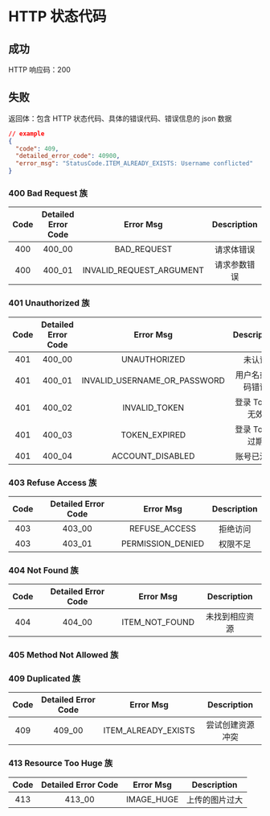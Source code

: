 # HTTP 状态代码

## 成功

HTTP 响应码：200

## 失败

返回体：包含 HTTP 状态代码、具体的错误代码、错误信息的 json 数据

```json
// example
{
  "code": 409,
  "detailed_error_code": 40900,
  "error_msg": "StatusCode.ITEM_ALREADY_EXISTS: Username conflicted"
}
```

### 400 Bad Request 族

| Code | Detailed Error Code |        Error Msg         | Description  |
| :--: | :-----------------: | :----------------------: | :----------: |
| 400  |       400_00        |       BAD_REQUEST        |  请求体错误  |
| 400  |       400_01        | INVALID_REQUEST_ARGUMENT | 请求参数错误 |

### 401 Unauthorized 族

| Code | Detailed Error Code |          Error Msg           |   Description    |
| :--: | :-----------------: | :--------------------------: | :--------------: |
| 401  |       400_00        |         UNAUTHORIZED         |      未认证      |
| 401  |       400_01        | INVALID_USERNAME_OR_PASSWORD | 用户名或密码错误 |
| 401  |       400_02        |        INVALID_TOKEN         | 登录 Token 无效  |
| 401  |       400_03        |        TOKEN_EXPIRED         | 登录 Token 过期  |
| 401  |       400_04        |       ACCOUNT_DISABLED       |    账号已注销    |

### 403 Refuse Access 族

| Code | Detailed Error Code |     Error Msg     | Description |
| :--: | :-----------------: | :---------------: | :---------: |
| 403  |       403_00        |   REFUSE_ACCESS   |  拒绝访问   |
| 403  |       403_01        | PERMISSION_DENIED |  权限不足   |

### 404 Not Found 族

| Code | Detailed Error Code |   Error Msg    |  Description   |
| :--: | :-----------------: | :------------: | :------------: |
| 404  |       404_00        | ITEM_NOT_FOUND | 未找到相应资源 |

### 405 Method Not Allowed 族

### 409 Duplicated 族

| Code | Detailed Error Code |      Error Msg      |   Description    |
| :--: | :-----------------: | :-----------------: | :--------------: |
| 409  |       409_00        | ITEM_ALREADY_EXISTS | 尝试创建资源冲突 |

### 413 Resource Too Huge 族

| Code | Detailed Error Code | Error Msg  |  Description   |
| :--: | :-----------------: | :--------: | :------------: |
| 413  |       413_00        | IMAGE_HUGE | 上传的图片过大 |
